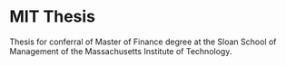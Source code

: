 # MIT Thesis
Thesis for conferral of Master of Finance degree at the Sloan School of Management of the Massachusetts Institute of Technology.
